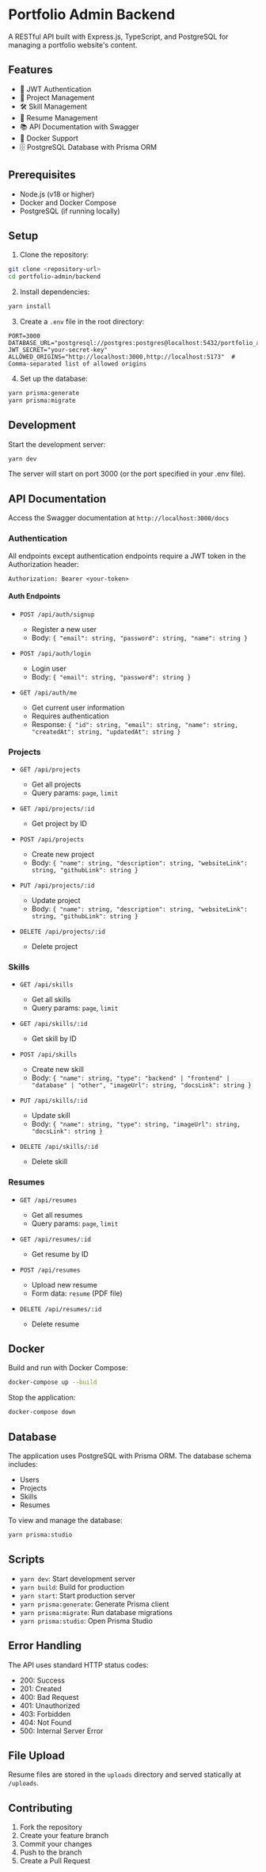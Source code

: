 # Portfolio Admin Backend

A RESTful API built with Express.js, TypeScript, and PostgreSQL for managing a portfolio website's content.

## Features

- 🔐 JWT Authentication
- 📝 Project Management
- 🛠️ Skill Management
- 📄 Resume Management
- 📚 API Documentation with Swagger
- 🐳 Docker Support
- 🗄️ PostgreSQL Database with Prisma ORM

## Prerequisites

- Node.js (v18 or higher)
- Docker and Docker Compose
- PostgreSQL (if running locally)

## Setup

1. Clone the repository:

```bash
git clone <repository-url>
cd portfolio-admin/backend
```

2. Install dependencies:

```bash
yarn install
```

3. Create a `.env` file in the root directory:

```env
PORT=3000
DATABASE_URL="postgresql://postgres:postgres@localhost:5432/portfolio_admin"
JWT_SECRET="your-secret-key"
ALLOWED_ORIGINS="http://localhost:3000,http://localhost:5173"  # Comma-separated list of allowed origins
```

4. Set up the database:

```bash
yarn prisma:generate
yarn prisma:migrate
```

## Development

Start the development server:

```bash
yarn dev
```

The server will start on port 3000 (or the port specified in your .env file).

## API Documentation

Access the Swagger documentation at `http://localhost:3000/docs`

### Authentication

All endpoints except authentication endpoints require a JWT token in the Authorization header:

```
Authorization: Bearer <your-token>
```

#### Auth Endpoints

- `POST /api/auth/signup`

  - Register a new user
  - Body: `{ "email": string, "password": string, "name": string }`

- `POST /api/auth/login`

  - Login user
  - Body: `{ "email": string, "password": string }`

- `GET /api/auth/me`
  - Get current user information
  - Requires authentication
  - Response: `{ "id": string, "email": string, "name": string, "createdAt": string, "updatedAt": string }`

### Projects

- `GET /api/projects`

  - Get all projects
  - Query params: `page`, `limit`

- `GET /api/projects/:id`

  - Get project by ID

- `POST /api/projects`

  - Create new project
  - Body: `{ "name": string, "description": string, "websiteLink": string, "githubLink": string }`

- `PUT /api/projects/:id`

  - Update project
  - Body: `{ "name": string, "description": string, "websiteLink": string, "githubLink": string }`

- `DELETE /api/projects/:id`
  - Delete project

### Skills

- `GET /api/skills`

  - Get all skills
  - Query params: `page`, `limit`

- `GET /api/skills/:id`

  - Get skill by ID

- `POST /api/skills`

  - Create new skill
  - Body: `{ "name": string, "type": "backend" | "frontend" | "database" | "other", "imageUrl": string, "docsLink": string }`

- `PUT /api/skills/:id`

  - Update skill
  - Body: `{ "name": string, "type": string, "imageUrl": string, "docsLink": string }`

- `DELETE /api/skills/:id`
  - Delete skill

### Resumes

- `GET /api/resumes`

  - Get all resumes
  - Query params: `page`, `limit`

- `GET /api/resumes/:id`

  - Get resume by ID

- `POST /api/resumes`

  - Upload new resume
  - Form data: `resume` (PDF file)

- `DELETE /api/resumes/:id`
  - Delete resume

## Docker

Build and run with Docker Compose:

```bash
docker-compose up --build
```

Stop the application:

```bash
docker-compose down
```

## Database

The application uses PostgreSQL with Prisma ORM. The database schema includes:

- Users
- Projects
- Skills
- Resumes

To view and manage the database:

```bash
yarn prisma:studio
```

## Scripts

- `yarn dev`: Start development server
- `yarn build`: Build for production
- `yarn start`: Start production server
- `yarn prisma:generate`: Generate Prisma client
- `yarn prisma:migrate`: Run database migrations
- `yarn prisma:studio`: Open Prisma Studio

## Error Handling

The API uses standard HTTP status codes:

- 200: Success
- 201: Created
- 400: Bad Request
- 401: Unauthorized
- 403: Forbidden
- 404: Not Found
- 500: Internal Server Error

## File Upload

Resume files are stored in the `uploads` directory and served statically at `/uploads`.

## Contributing

1. Fork the repository
2. Create your feature branch
3. Commit your changes
4. Push to the branch
5. Create a Pull Request
